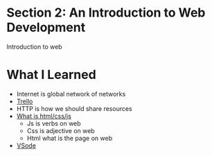 # Section 2: An Introduction to Web Development

Introduction to web

# What I Learned
* Internet is global network of networks
* [Trello](https://trello.com/b/0PVRE1XQ/web-developer-bootcamp)
* HTTP is how we should share resources
* [What is html/css/js](https://codepen.io/giana/pen/GJMBEv)
	* Js is verbs on web
	* Css is adjective on web
	* Html what is the page on web
* [VSode](https://code.visualstudio.com/)